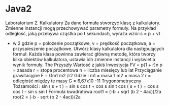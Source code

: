 # Java2

Laboratorium 2. Kalkulatory
Za dane formuła stworzyć klasę z kalkulatory. Zmienne instancji mogą
przechowywać parametry formuły.
Na przykład odległość, jaką przebywa cząstka po t sekundach, wyraża wzór:s = p + vt
+ w 2
gdzie p = położenie początkowe, v = prędkość początkowa, a = przyspieszenie
początkowe.
Utwórz klasy kalkulatora dla następujących formuł. Każda klasa powinna zawierać
główną metodę, która tworzy kilka obiektów kalkulatora, ustawia ich zmienne instancji
i wyświetla wynik formuły.
The Przyszły Wartość z jakiś Inwestycja
FV = p(1 + r)n
p = zasada
r = stopa procentowa
n = liczba miesięcy lub lat
Przyciąganie grawitacyjne
F = Gm1 m2 /r2
Gdzie :
m1 = masa 1
m2 = masa 2
r = odległość między te masy
G = 6,67x10 -11
Trygonometryczny Tożsamości :
sin ( s + t ) = sin s cos t + cos s sin t
cos ( s + t ) = cos s cos t - sin s sin t
Formuła kwadratowa
root1 = (-b + sqrt (b 2 - 4ac))/2a
root2 = (-b - sqrt (b 2 - 4ac))/2a
